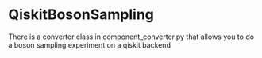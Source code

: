 # QiskitBosonSampling

There is a converter class in component_converter.py that allows you to do a boson sampling experiment on a qiskit backend
